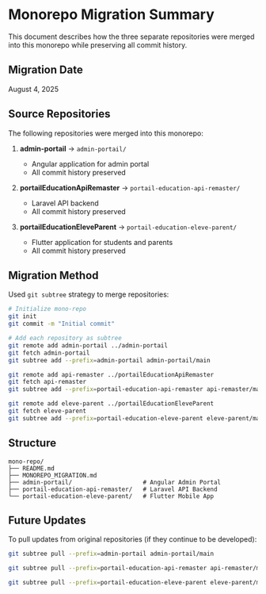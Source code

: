 # Monorepo Migration Summary

This document describes how the three separate repositories were merged into this monorepo while preserving all commit history.

## Migration Date
August 4, 2025

## Source Repositories
The following repositories were merged into this monorepo:

1. **admin-portail** → `admin-portail/`
   - Angular application for admin portal
   - All commit history preserved

2. **portailEducationApiRemaster** → `portail-education-api-remaster/`
   - Laravel API backend
   - All commit history preserved

3. **portailEducationEleveParent** → `portail-education-eleve-parent/`
   - Flutter application for students and parents
   - All commit history preserved

## Migration Method
Used `git subtree` strategy to merge repositories:

```bash
# Initialize mono-repo
git init
git commit -m "Initial commit"

# Add each repository as subtree
git remote add admin-portail ../admin-portail
git fetch admin-portail
git subtree add --prefix=admin-portail admin-portail/main

git remote add api-remaster ../portailEducationApiRemaster
git fetch api-remaster
git subtree add --prefix=portail-education-api-remaster api-remaster/main

git remote add eleve-parent ../portailEducationEleveParent
git fetch eleve-parent
git subtree add --prefix=portail-education-eleve-parent eleve-parent/main
```

## Structure
```
mono-repo/
├── README.md
├── MONOREPO_MIGRATION.md
├── admin-portail/                    # Angular Admin Portal
├── portail-education-api-remaster/   # Laravel API Backend
└── portail-education-eleve-parent/   # Flutter Mobile App
```

## Future Updates
To pull updates from original repositories (if they continue to be developed):

```bash
git subtree pull --prefix=admin-portail admin-portail/main

git subtree pull --prefix=portail-education-api-remaster api-remaster/main

git subtree pull --prefix=portail-education-eleve-parent eleve-parent/main
```
